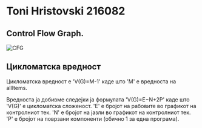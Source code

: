 # Toni Hristovski 216082

## Control Flow Graph.
![CFG](https://github.com/tonihristovski/SI_2024_lab2_216082/assets/28952002/a7417270-65d6-4564-9260-61c0d9b15c0b)

## Цикломатска вредност

Цикломатска вредност е 'V(G)=М-1' каде што 'М' е вредноста на allItems.

Вредноста ја добивме следејки ја формулата 'V(G)=E−N+2P' каде што
'V(G)' е цикломатска сложеност.
'E' е бројот на рабовите во графикот на контролниот тек.
'N' е бројот на јазли во графикот на контролниот тек.
'P' е бројот на поврзани компоненти (обично 1 за една програма).
